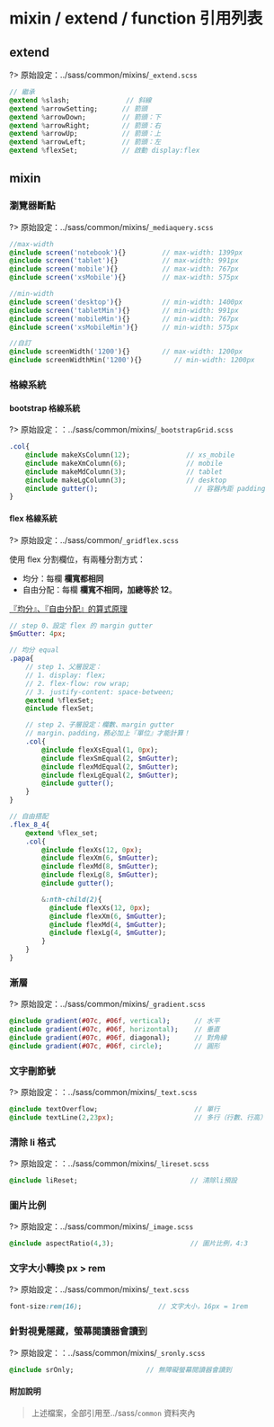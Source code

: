 # mixin / extend / function 引用列表

## extend

?> 原始設定：../sass/common/mixins/`_extend.scss`

```sass
// 繼承
@extend %slash;              // 斜線
@extend %arrowSetting;      // 箭頭
@extend %arrowDown;         // 箭頭：下
@extend %arrowRight;        // 箭頭：右
@extend %arrowUp;           // 箭頭：上
@extend %arrowLeft;         // 箭頭：左
@extend %flexSet;           // 啟動 display:flex
```

## mixin

### 瀏覽器斷點

?> 原始設定：../sass/common/mixins/`_mediaquery.scss`

```sass
//max-width
@include screen('notebook'){}         // max-width: 1399px
@include screen('tablet'){}           // max-width: 991px
@include screen('mobile'){}           // max-width: 767px
@include screen('xsMobile'){}         // max-width: 575px

//min-width
@include screen('desktop'){}          // min-width: 1400px
@include screen('tabletMin'){}        // min-width: 991px
@include screen('mobileMin'){}        // min-width: 767px
@include screen('xsMobileMin'){}      // min-width: 575px

//自訂
@include screenWidth('1200'){}        // max-width: 1200px
@include screenWidthMin('1200'){}        // min-width: 1200px
```

### 格線系統

#### bootstrap 格線系統

?> 原始設定：：../sass/common/mixins/`_bootstrapGrid.scss`

```sass
.col{
    @include makeXsColumn(12);              // xs_mobile
    @include makeXmColumn(6);               // mobile
    @include makeMdColumn(3);               // tablet
    @include makeLgColumn(3);               // desktop
    @include gutter();                        // 容器內距 padding
}
```

#### flex 格線系統

?> 原始設定：../sass/common/`_gridflex.scss`

使用 flex 分割欄位，有兩種分割方式：<br>

- 均分：每欄 <b >欄寬都相同</b><br>
- 自由分配：每欄 <b >欄寬不相同，加總等於 12</b>。

[『均分』、『自由分配』的算式原理](https://hackmd.io/@lizewu/r1eU6MPBw)

```sass
// step 0、設定 flex 的 margin gutter
$mGutter: 4px;

// 均分 equal
.papa{
    // step 1、父層設定：
    // 1. display: flex;
    // 2. flex-flow: row wrap;
    // 3. justify-content: space-between;
    @extend %flexSet;
    @include flexSet;

    // step 2、子層設定：欄數、margin gutter
    // margin、padding，務必加上『單位』才能計算！
    .col{
        @include flexXsEqual(1, 0px);
        @include flexSmEqual(2, $mGutter);
        @include flexMdEqual(2, $mGutter);
        @include flexLgEqual(2, $mGutter);
        @include gutter();
    }
}

// 自由搭配
.flex_8_4{
    @extend %flex_set;
    .col{
        @include flexXs(12, 0px);
        @include flexXm(6, $mGutter);
        @include flexMd(8, $mGutter);
        @include flexLg(8, $mGutter);
        @include gutter();

        &:nth-child(2){
          @include flexXs(12, 0px);
          @include flexXm(6, $mGutter);
          @include flexMd(4, $mGutter);
          @include flexLg(4, $mGutter);
        }
    }
}

```

### 漸層

?> 原始設定：../sass/common/mixins/`_gradient.scss`

```sass
@include gradient(#07c, #06f, vertical);      // 水平
@include gradient(#07c, #06f, horizontal);    // 垂直
@include gradient(#07c, #06f, diagonal);      // 對角線
@include gradient(#07c, #06f, circle);        // 圓形
```

### 文字刪節號

?> 原始設定：：../sass/common/mixins/`_text.scss`

```sass
@include textOverflow;                        // 單行
@include textLine(2,23px);                    // 多行（行數、行高）
```

### 清除 li 格式

?> 原始設定：：../sass/common/mixins/`_lireset.scss`

```sass
@include liReset;                            // 清除li預設
```

### 圖片比例

?> 原始設定：../sass/common/mixins/`_image.scss`

```sass
@include aspectRatio(4,3);                   // 圖片比例，4:3
```

### 文字大小轉換 px > rem

?> 原始設定：../sass/common/mixins/`_text.scss`

```sass
font-size:rem(16);                   // 文字大小，16px = 1rem
```

### 針對視覺隱藏，螢幕閱讀器會讀到

?> 原始設定：：../sass/common/mixins/`_sronly.scss`

```sass
@include srOnly;                  // 無障礙螢幕閱讀器會讀到
```

<h4>附加說明</h4>

> 上述檔案，全部引用至../sass/`common` 資料夾內

<style>
    .block-style{
  padding:2.2em 3em !important;
  background:#f8f8f8;
}
/* 顏色設定 <span class="blue"></span>*/
/* .title{
    font-size: 26px; color: #fff;
    background:#00469C; display:inline-block;
    padding: 10px 20px 10px 30px;
    border-radius: 4px;
}
.sub-title{ font-size: 20px; color: #00469C; }

.focus { color: #B20050; }
.focus2 {
    color: #222; border: solid 1px #c8c8c8;
    display: inline-block;
    padding: 2px 10px; margin: 0 4px;
    border-radius: 4px;
    background: #fff;
}
.link{ font-size: 20px; color: #B20050;}
.ui-infobar{ max-width:95%; }
.markdown-body{ max-width:95%; } */
</style>
